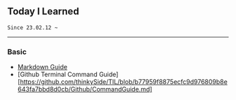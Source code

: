 ## Today I Learned
    Since 23.02.12 ~
<hr>

### Basic
- [Markdown Guide](https://gist.github.com/ihoneymon/652be052a0727ad59601)
- [Github Terminal Command Guide][https://github.com/thinkySide/TIL/blob/b77959f8875ecfc9d976809b8e643fa7bbd8d0cb/Github/CommandGuide.md]